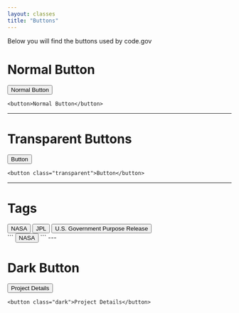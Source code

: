 ```yaml
---
layout: classes
title: "Buttons"
---
```


<p>Below you will find the buttons used by code.gov</p>

# Normal Button
<button>Normal Button</button>
```
<button>Normal Button</button>
```

---

# Transparent Buttons

<div class="banner">
  <button class="transparent">Button</button>
</div>

```
<button class="transparent">Button</button>
```

---

# Tags
<div>
  <button class="tag">NASA</button>
  <button class="tag">JPL</button>
  <button class="tag">U.S. Government Purpose Release</button>
</div>
```
<button class="tag">NASA</button>
```
---

# Dark Button
<button class="dark">Project Details</button>
```
<button class="dark">Project Details</button>
```
